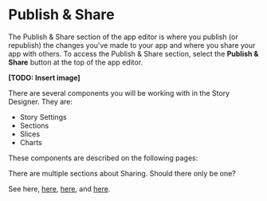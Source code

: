 # Publish & Share

The Publish & Share section of the app editor is where you publish \(or republish\) the changes you've made to your app and where you share your app with others. To access the Publish & Share section, select the **Publish & Share** button at the top of the app editor. 

**\[TODO: Insert image\]**

There are several components you will be working with in the Story Designer. They are:

* Story Settings
* Sections
* Slices
* Charts

These components are described on the following pages:

There are multiple sections about Sharing. Should there only be one?

See here, [here](sharing-and-access-controls.md),  [here](), and [here]().



